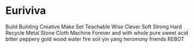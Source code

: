 # Euriviva
Build Building Creative Make Set Teachable Wise Clever Soft Strong Hard Recycle Metal Stone Cloth Machine Forever and with whole pure sweet acid bitter peppery gold wood water fire soil yin yang heromony friends REBOT
